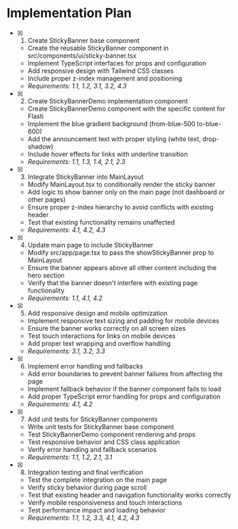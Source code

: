 # Implementation Plan

- [x] 1. Create StickyBanner base component
  - Create the reusable StickyBanner component in src/components/ui/sticky-banner.tsx
  - Implement TypeScript interfaces for props and configuration
  - Add responsive design with Tailwind CSS classes
  - Include proper z-index management and positioning
  - _Requirements: 1.1, 1.2, 3.1, 3.2, 4.3_

- [x] 2. Create StickyBannerDemo implementation component
  - Create StickyBannerDemo component with the specific content for Flasti
  - Implement the blue gradient background (from-blue-500 to-blue-600)
  - Add the announcement text with proper styling (white text, drop-shadow)
  - Include hover effects for links with underline transition
  - _Requirements: 1.1, 1.3, 1.4, 2.1, 2.3_

- [x] 3. Integrate StickyBanner into MainLayout
  - Modify MainLayout.tsx to conditionally render the sticky banner
  - Add logic to show banner only on the main page (not dashboard or other pages)
  - Ensure proper z-index hierarchy to avoid conflicts with existing header
  - Test that existing functionality remains unaffected
  - _Requirements: 4.1, 4.2, 4.3_

- [x] 4. Update main page to include StickyBanner
  - Modify src/app/page.tsx to pass the showStickyBanner prop to MainLayout
  - Ensure the banner appears above all other content including the hero section
  - Verify that the banner doesn't interfere with existing page functionality
  - _Requirements: 1.1, 4.1, 4.2_

- [x] 5. Add responsive design and mobile optimization
  - Implement responsive text sizing and padding for mobile devices
  - Ensure the banner works correctly on all screen sizes
  - Test touch interactions for links on mobile devices
  - Add proper text wrapping and overflow handling
  - _Requirements: 3.1, 3.2, 3.3_

- [x] 6. Implement error handling and fallbacks
  - Add error boundaries to prevent banner failures from affecting the page
  - Implement fallback behavior if the banner component fails to load
  - Add proper TypeScript error handling for props and configuration
  - _Requirements: 4.1, 4.2_

- [x] 7. Add unit tests for StickyBanner components
  - Write unit tests for StickyBanner base component
  - Test StickyBannerDemo component rendering and props
  - Test responsive behavior and CSS class application
  - Verify error handling and fallback scenarios
  - _Requirements: 1.1, 1.2, 2.1, 3.1_

- [x] 8. Integration testing and final verification
  - Test the complete integration on the main page
  - Verify sticky behavior during page scroll
  - Test that existing header and navigation functionality works correctly
  - Verify mobile responsiveness and touch interactions
  - Test performance impact and loading behavior
  - _Requirements: 1.1, 1.2, 3.3, 4.1, 4.2, 4.3_